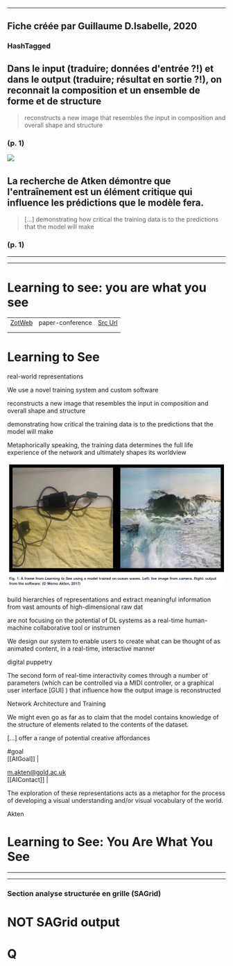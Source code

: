 
----
Fiche créée par Guillaume D.Isabelle, 2020 
---- 

### HashTagged 






## **Dans le input (traduire; données d'entrée ?!) et dans le output (traduire; résultat en sortie ?!), on reconnait la composition et un ensemble de forme et de structure**


>reconstructs a new image that resembles the input in composition and overall shape and structure




### (p. 1) 



![](12gxbK8YqL2R7daF5VGo5PwTyykAEQZespduYrfY.png)



## La recherche de Atken démontre que l'entraînement est un élément critique qui influence les prédictions que le modèle fera.


>[...] demonstrating how critical the training data is to the predictions that the model will make




### (p. 1) 






----

----



# Learning to see: you are what you see
|       |       |       |
|  ---  |  ---  |  ---  |
|   [ZotWeb](http://zotero.org/users/180474/items/IN9DFCGU)    | paper-conference      | [Src Url](http://doi.org/10.1145/3306211.3320143)      |
|       |       |       |
|       |       |       |

Learning to See
===============



real-world representations



We use a novel training system and custom software



reconstructs a new image that resembles the input in composition and overall shape and structure



demonstrating how critical the training data is to the predictions that the model will make



Metaphorically speaking, the training data determines the full life experience of the network and ultimately shapes its worldview





![](12X2gaUoB1TLxb5tWPqq.png)



build hierarchies of representations and extract meaningful information from vast amounts of high-dimensional raw dat



are not focusing on the potential of DL systems as a real-time human-machine collaborative tool or instrumen



We design our system to enable users to create what can be thought of as animated content, in a real-time, interactive manner



digital puppetry



The second form of real-time interactivity comes through a number of parameters (which can be controlled via a MIDI controller, or a graphical user interface [GUI] ) that influence how the output image is reconstructed



Network Architecture and Training



We might even go as far as to claim that the model contains knowledge of the structure of elements related to the contents of the dataset.



 [...] offer a range of potential creative affordances

#goal  
  [[AIGoal]] | 



m.akten@gold.ac.uk  
  [[AIContact]] | 



The exploration of these representations acts as a metaphor for the process of developing a visual understanding and/or visual vocabulary of the world.



Akten



Learning to See: You Are What You See
=====================================






----

----



### Section analyse structurée en grille (SAGrid)


# NOT SAGrid output

# Q

